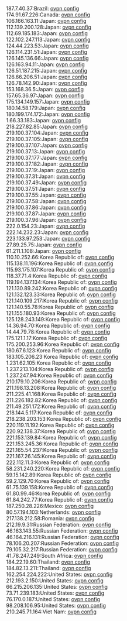 187.7.40.37:Brazil: [ovpn config](vpn/187_7_40_37.ovpn)  
174.91.67.226:Canada: [ovpn config](vpn/174_91_67_226.ovpn)  
106.166.163.11:Japan: [ovpn config](vpn/106_166_163_11.ovpn)  
112.139.200.128:Japan: [ovpn config](vpn/112_139_200_128.ovpn)  
112.69.185.183:Japan: [ovpn config](vpn/112_69_185_183.ovpn)  
122.102.247.113:Japan: [ovpn config](vpn/122_102_247_113.ovpn)  
124.44.223.53:Japan: [ovpn config](vpn/124_44_223_53.ovpn)  
126.114.231.51:Japan: [ovpn config](vpn/126_114_231_51.ovpn)  
126.145.136.66:Japan: [ovpn config](vpn/126_145_136_66.ovpn)  
126.163.94.11:Japan: [ovpn config](vpn/126_163_94_11.ovpn)  
126.51.187.215:Japan: [ovpn config](vpn/126_51_187_215.ovpn)  
126.66.206.51:Japan: [ovpn config](vpn/126_66_206_51.ovpn)  
126.78.142.90:Japan: [ovpn config](vpn/126_78_142_90.ovpn)  
153.168.36.5:Japan: [ovpn config](vpn/153_168_36_5.ovpn)  
157.65.36.97:Japan: [ovpn config](vpn/157_65_36_97.ovpn)  
175.134.149.157:Japan: [ovpn config](vpn/175_134_149_157.ovpn)  
180.14.58.179:Japan: [ovpn config](vpn/180_14_58_179.ovpn)  
180.199.174.172:Japan: [ovpn config](vpn/180_199_174_172.ovpn)  
1.66.33.183:Japan: [ovpn config](vpn/1_66_33_183.ovpn)  
218.227.82.85:Japan: [ovpn config](vpn/218_227_82_85.ovpn)  
219.100.37.104:Japan: [ovpn config](vpn/219_100_37_104.ovpn)  
219.100.37.105:Japan: [ovpn config](vpn/219_100_37_105.ovpn)  
219.100.37.107:Japan: [ovpn config](vpn/219_100_37_107.ovpn)  
219.100.37.13:Japan: [ovpn config](vpn/219_100_37_13.ovpn)  
219.100.37.177:Japan: [ovpn config](vpn/219_100_37_177.ovpn)  
219.100.37.182:Japan: [ovpn config](vpn/219_100_37_182.ovpn)  
219.100.37.19:Japan: [ovpn config](vpn/219_100_37_19.ovpn)  
219.100.37.31:Japan: [ovpn config](vpn/219_100_37_31.ovpn)  
219.100.37.49:Japan: [ovpn config](vpn/219_100_37_49.ovpn)  
219.100.37.51:Japan: [ovpn config](vpn/219_100_37_51.ovpn)  
219.100.37.55:Japan: [ovpn config](vpn/219_100_37_55.ovpn)  
219.100.37.58:Japan: [ovpn config](vpn/219_100_37_58.ovpn)  
219.100.37.86:Japan: [ovpn config](vpn/219_100_37_86.ovpn)  
219.100.37.87:Japan: [ovpn config](vpn/219_100_37_87.ovpn)  
219.100.37.96:Japan: [ovpn config](vpn/219_100_37_96.ovpn)  
222.0.154.23:Japan: [ovpn config](vpn/222_0_154_23.ovpn)  
222.14.232.23:Japan: [ovpn config](vpn/222_14_232_23.ovpn)  
223.133.97.253:Japan: [ovpn config](vpn/223_133_97_253.ovpn)  
27.89.25.75:Japan: [ovpn config](vpn/27_89_25_75.ovpn)  
61.211.1.108:Japan: [ovpn config](vpn/61_211_1_108.ovpn)  
110.10.252.66:Korea Republic of: [ovpn config](vpn/110_10_252_66.ovpn)  
115.138.11.196:Korea Republic of: [ovpn config](vpn/115_138_11_196.ovpn)  
115.93.175.107:Korea Republic of: [ovpn config](vpn/115_93_175_107.ovpn)  
118.37.71.4:Korea Republic of: [ovpn config](vpn/118_37_71_4.ovpn)  
119.194.137.134:Korea Republic of: [ovpn config](vpn/119_194_137_134.ovpn)  
121.130.89.242:Korea Republic of: [ovpn config](vpn/121_130_89_242.ovpn)  
121.132.123.33:Korea Republic of: [ovpn config](vpn/121_132_123_33.ovpn)  
121.140.109.217:Korea Republic of: [ovpn config](vpn/121_140_109_217.ovpn)  
121.140.55.78:Korea Republic of: [ovpn config](vpn/121_140_55_78.ovpn)  
121.155.180.93:Korea Republic of: [ovpn config](vpn/121_155_180_93.ovpn)  
125.128.243.149:Korea Republic of: [ovpn config](vpn/125_128_243_149.ovpn)  
14.36.94.70:Korea Republic of: [ovpn config](vpn/14_36_94_70.ovpn)  
14.44.79.78:Korea Republic of: [ovpn config](vpn/14_44_79_78.ovpn)  
175.121.1.17:Korea Republic of: [ovpn config](vpn/175_121_1_17.ovpn)  
175.200.253.96:Korea Republic of: [ovpn config](vpn/175_200_253_96.ovpn)  
180.67.6.123:Korea Republic of: [ovpn config](vpn/180_67_6_123.ovpn)  
183.105.206.23:Korea Republic of: [ovpn config](vpn/183_105_206_23.ovpn)  
1.231.62.105:Korea Republic of: [ovpn config](vpn/1_231_62_105.ovpn)  
1.237.213.104:Korea Republic of: [ovpn config](vpn/1_237_213_104.ovpn)  
1.237.247.94:Korea Republic of: [ovpn config](vpn/1_237_247_94.ovpn)  
210.179.10.206:Korea Republic of: [ovpn config](vpn/210_179_10_206.ovpn)  
211.198.13.208:Korea Republic of: [ovpn config](vpn/211_198_13_208.ovpn)  
211.225.41.168:Korea Republic of: [ovpn config](vpn/211_225_41_168.ovpn)  
211.226.182.82:Korea Republic of: [ovpn config](vpn/211_226_182_82.ovpn)  
211.49.251.172:Korea Republic of: [ovpn config](vpn/211_49_251_172.ovpn)  
218.144.5.117:Korea Republic of: [ovpn config](vpn/218_144_5_117.ovpn)  
218.238.203.153:Korea Republic of: [ovpn config](vpn/218_238_203_153.ovpn)  
220.119.11.192:Korea Republic of: [ovpn config](vpn/220_119_11_192.ovpn)  
220.92.138.37:Korea Republic of: [ovpn config](vpn/220_92_138_37.ovpn)  
221.153.139.84:Korea Republic of: [ovpn config](vpn/221_153_139_84.ovpn)  
221.153.245.36:Korea Republic of: [ovpn config](vpn/221_153_245_36.ovpn)  
221.165.54.237:Korea Republic of: [ovpn config](vpn/221_165_54_237.ovpn)  
221.167.26.145:Korea Republic of: [ovpn config](vpn/221_167_26_145.ovpn)  
222.112.11.3:Korea Republic of: [ovpn config](vpn/222_112_11_3.ovpn)  
58.231.240.220:Korea Republic of: [ovpn config](vpn/58_231_240_220.ovpn)  
59.15.142.89:Korea Republic of: [ovpn config](vpn/59_15_142_89.ovpn)  
59.2.129.70:Korea Republic of: [ovpn config](vpn/59_2_129_70.ovpn)  
61.75.139.158:Korea Republic of: [ovpn config](vpn/61_75_139_158.ovpn)  
61.80.99.46:Korea Republic of: [ovpn config](vpn/61_80_99_46.ovpn)  
61.84.242.77:Korea Republic of: [ovpn config](vpn/61_84_242_77.ovpn)  
187.250.28.226:Mexico: [ovpn config](vpn/187_250_28_226.ovpn)  
80.57.194.103:Netherlands: [ovpn config](vpn/80_57_194_103.ovpn)  
217.138.212.58:Romania: [ovpn config](vpn/217_138_212_58.ovpn)  
212.19.9.31:Russian Federation: [ovpn config](vpn/212_19_9_31.ovpn)  
46.163.143.55:Russian Federation: [ovpn config](vpn/46_163_143_55.ovpn)  
46.164.216.131:Russian Federation: [ovpn config](vpn/46_164_216_131.ovpn)  
78.106.20.207:Russian Federation: [ovpn config](vpn/78_106_20_207.ovpn)  
79.105.32.217:Russian Federation: [ovpn config](vpn/79_105_32_217.ovpn)  
41.78.247.249:South Africa: [ovpn config](vpn/41_78_247_249.ovpn)  
184.22.19.60:Thailand: [ovpn config](vpn/184_22_19_60.ovpn)  
184.82.13.211:Thailand: [ovpn config](vpn/184_82_13_211.ovpn)  
162.254.224.222:United States: [ovpn config](vpn/162_254_224_222.ovpn)  
212.193.2.150:United States: [ovpn config](vpn/212_193_2_150.ovpn)  
66.215.206.135:United States: [ovpn config](vpn/66_215_206_135.ovpn)  
73.71.239.183:United States: [ovpn config](vpn/73_71_239_183.ovpn)  
76.170.0.187:United States: [ovpn config](vpn/76_170_0_187.ovpn)  
98.208.106.95:United States: [ovpn config](vpn/98_208_106_95.ovpn)  
210.245.71.164:Viet Nam: [ovpn config](vpn/210_245_71_164.ovpn)  
